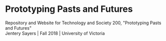 # Prototyping Pasts and Futures 

Repository and Website for Technology and Society 200, "Prototyping Pasts and Futures"  
Jentery Sayers | Fall 2018 | University of Victoria 
